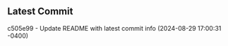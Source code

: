 
## Latest Commit
c505e99 - Update README with latest commit info (2024-08-29 17:00:31 -0400) <Yunxi-Zhou>
